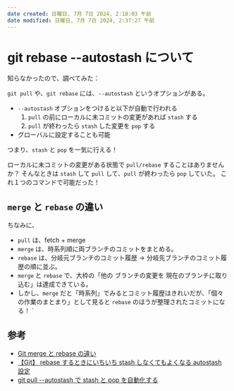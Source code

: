 ```yaml
---
date created: 日曜日, 7月 7日 2024, 2:18:03 午前
date modified: 日曜日, 7月 7日 2024, 2:37:27 午前
---
```


# git rebase --autostash について

知らなかったので、調べてみた：

`git pull` や、`git rebase` には、`--autostash` というオプションがある。

- `--autostash` オプションをつけると以下が自動で行われる
  1. `pull` の前にローカルに未コミットの変更があれば `stash` する
  2. `pull` が終わったら `stash` した変更を `pop` する
- グローバルに設定することも可能

つまり、`stash` と `pop` を一気に行える！

ローカルに未コミットの変更がある状態で `pull/rebase` することはありませんか？
そんなときは `stash` して `pull` して、`pull` が終わったら `pop` していた。
これ１つのコマンドで可能だった！

## `merge` と `rebase` の違い

ちなみに、

- `pull` は、fetch + merge
- `merge` は、時系列順に両ブランチのコミットをまとめる。
- `rebase` は、分岐元ブランチのコミット履歴 → 分岐先ブランチのコミット履歴の順に並ぶ。
- `merge` と `rebase` で、大枠の「他の ブランチの変更を 現在のブランチに取り込む」は達成できている。
- しかし、`merge` だと「時系列」でみるとコミット履歴はきれいだが、「個々の作業のまとまり」として見ると `rebase` のほうが整理されたコミットになる！
  `

## 参考

- [Git merge と rebase の違い](https://qiita.com/miriwo/items/0a3a6444abbeb48f0fe7)
- [【Git】 rebase するときにいちいち stash しなくてもよくなる autostash 設定](https://qiita.com/soyanchu/items/d24ad9669530a9a060c2)
- [git pull --autostash で stash と pop を自動化する](https://zenn.dev/daisuke23/articles/git-autostash)
